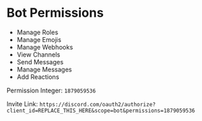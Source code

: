 # Bot Permissions
- Manage Roles
- Manage Emojis
- Manage Webhooks
- View Channels
- Send Messages
- Manage Messages
- Add Reactions

Permission Integer: `1879059536`

Invite Link: `https://discord.com/oauth2/authorize?client_id=REPLACE_THIS_HERE&scope=bot&permissions=1879059536`